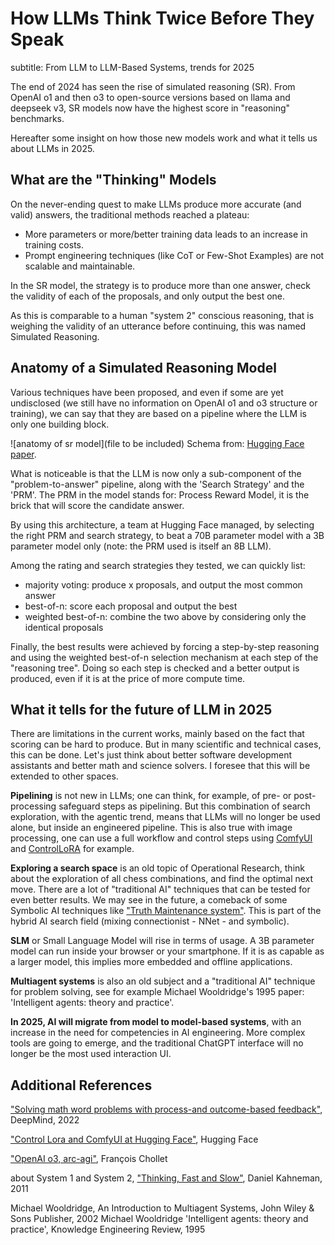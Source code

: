 # How LLMs Think Twice Before They Speak
subtitle: From LLM to LLM-Based Systems, trends for 2025

The end of 2024 has seen the rise of simulated reasoning (SR). From OpenAI o1 and then o3 to open-source versions based on llama and deepseek v3, SR models now have the highest score in "reasoning" benchmarks.

Hereafter some insight on how those new models work and what it tells us about LLMs in 2025.

## What are the "Thinking" Models
On the never-ending quest to make LLMs produce more accurate (and valid) answers, the traditional methods reached a plateau:
- More parameters or more/better training data leads to an increase in training costs.
- Prompt engineering techniques (like CoT or Few-Shot Examples) are not scalable and maintainable.

In the SR model, the strategy is to produce more than one answer, check the validity of each of the proposals, and only output the best one.

As this is comparable to a human "system 2" conscious reasoning, that is weighing the validity of an utterance before continuing, this was named Simulated Reasoning.

## Anatomy of a Simulated Reasoning Model
Various techniques have been proposed, and even if some are yet undisclosed (we still have no information on OpenAI o1 and o3 structure or training), we can say that they are based on a pipeline where the LLM is only one building block.

![anatomy of sr model](file to be included)
Schema from: [Hugging Face paper](https://huggingface.co/spaces/HuggingFaceH4/blogpost-scaling-test-time-compute).

What is noticeable is that the LLM is now only a sub-component of the "problem-to-answer" pipeline, along with the 'Search Strategy' and the 'PRM'. The PRM in the model stands for: Process Reward Model, it is the brick that will score the candidate answer.

By using this architecture, a team at Hugging Face managed, by selecting the right PRM and search strategy, to beat a 70B parameter model with a 3B parameter model only (note: the PRM used is itself an 8B LLM).

Among the rating and search strategies they tested, we can quickly list:
- majority voting: produce x proposals, and output the most common answer
- best-of-n: score each proposal and output the best
- weighted best-of-n: combine the two above by considering only the identical proposals

Finally, the best results were achieved by forcing a step-by-step reasoning and using the weighted best-of-n selection mechanism at each step of the "reasoning tree".
Doing so each step is checked and a better output is produced, even if it is at the price of more compute time.
## What it tells for the future of LLM in 2025

There are limitations in the current works, mainly based on the fact that scoring can be hard to produce. But in many scientific and technical cases, this can be done. Let's just think about better software development assistants and better math and science solvers. I foresee that this will be extended to other spaces.

**Pipelining** is not new in LLMs; one can think, for example, of pre- or post-processing safeguard steps as pipelining. But this combination of search exploration, with the agentic trend, means that LLMs will no longer be used alone, but inside an engineered pipeline.
This is also true with image processing, one can use a full workflow and control steps using [ComfyUI](https://www.comfy.org/) and [ControlLoRA](https://github.com/HighCWu/ControlLoRA) for example.

**Exploring a search space** is an old topic of Operational Research, think about the exploration of all chess combinations, and find the optimal next move. There are a lot of "traditional AI" techniques that can be tested for even better results. We may see in the future, a comeback of some Symbolic AI techniques like ["Truth Maintenance system"](http://dekleer.org/Publications/Problem%20Solving%20with%20the%20ATMS.pdf). This is part of the hybrid AI search field (mixing connectionist - NNet - and symbolic).

**SLM** or Small Language Model will rise in terms of usage. A 3B parameter model can run inside your browser or your smartphone. If it is as capable as a larger model, this implies more embedded and offline applications.

**Multiagent systems** is also an old subject and a "traditional AI" technique for problem solving, see for example Michael Wooldridge's 1995 paper: 'Intelligent agents: theory and practice'.

**In 2025, AI will migrate from model to model-based systems**, with an increase in the need for competencies in AI engineering. More complex tools are going to emerge, and the traditional ChatGPT interface will no longer be the most used interaction UI.

## Additional References

["Solving math word problems with process-and outcome-based feedback"](https://arxiv.org/pdf/2211.14275), DeepMind, 2022

["Control Lora and ComfyUI at Hugging Face"](https://huggingface.co/stabilityai/control-lora), Hugging Face

["OpenAI o3, arc-agi"](https://arcprize.org/blog/oai-o3-pub-breakthrough), François Chollet

about System 1 and System 2, ["Thinking, Fast and Slow"](https://en.wikipedia.org/wiki/Thinking,_Fast_and_Slow), Daniel Kahneman, 2011

Michael Wooldridge, An Introduction to Multiagent Systems, John Wiley & Sons Publisher, 2002
Michael Wooldridge 'Intelligent agents: theory and practice', Knowledge Engineering Review, 1995